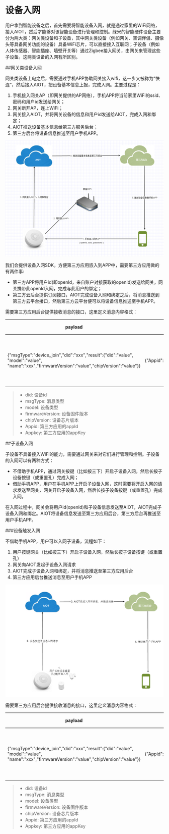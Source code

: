 # 设备入网

用户拿到智能设备之后，首先需要将智能设备入网，就是通过家里的WiFi网络，接入AIOT，然后才能够对该智能设备进行管理和控制。绿米的智能硬件设备主要分为两大类：网关类设备和子设备，其中网关类设备（例如网关、空调伴侣、摄像头等具备网关功能的设备）具备WiFi芯片，可以直接接入互联网；子设备（例如人体传感器、智能插座、墙壁开关等）通过Zigbee接入网关，由网关来管理这些子设备。这两类设备的入网有所区别。

##网关类设备入网

网关类设备上电之后，需要通过手机APP协助网关接入wifi，这一步又被称为“快连”，然后接入AIOT，把设备基本信息上报，完成入网。主要过程是：

1. 手机接入网关AP（即网关提供的AP网络），手机APP将当前家里WiFi的ssid、密码和用户id发送给网关；
2. 网关断开AP，连上WiFi；
3. 网关接入AIOT，并将网关设备的信息和用户id发送给AIOT，完成入网和绑定；
4. AIOT推送设备基本信息给第三方服务后台；
5. 第三方后台将设备信息推送至用户手机APP。

![](网关入网K.png)

我们会提供设备入网SDK，方便第三方应用嵌入到APP中，需要第三方应用做的有两件事:
- 第三方APP将用户id(即openId，来自账户对接获取的openId)发送给网关，网关携带此openId入网，完成与此用户的绑定；
- 第三方云后台提供订阅接口，AIOT完成设备入网和绑定之后，将消息推送到第三方云平台接口，然后第三方云平台便可以将设备信息推送至手机APP。

需要第三方应用后台提供接收消息的接口，这里定义消息内容格式：

| payload | header | 描述 |
| -- | -- | -- |
| {"msgType":"device_join","did":"xxx","result":{"did":"value", "model":"value", "name":"xxx","firmwareVersion":"value","chipVersion":"value"}} | {"Appid":"xxx","Appkey":"xxx"} | 设备入网消息推送 |

> - did: 设备id
> - msgType: 消息类型
> - model: 设备类型
> - firmwareVersion: 设备固件版本
> - chipVersion: 设备芯片版本
> - Appid: 第三方应用的appId
> - Appkey: 第三方应用的appKey



##子设备入网

子设备不具备接入WiFi的能力，需要通过网关来对它们进行管理和控制。子设备的入网可以有两种方式：
- 不借助手机APP，通过网关按键（比如按三下）开启子设备入网，然后长按子设备按键（或重置孔）完成入网；
- 借助手机APP，用户在手机APP上开启子设备入网，这时需要将开启入网的请求发送至网关，网关开启子设备入网，然后长按子设备按键（或重置孔）完成入网。

在入网过程中，网关会将用户id(openId)和子设备信息发送至AIOT，AIOT完成子设备入网和绑定。AIOT将设备信息发送至第三方应用后台，第三方后台再推送至用户手机APP。

###设备触发入网

不借助手机APP，用户可以入网子设备，流程如下：

1. 用户按键网关（比如按三下）开启子设备入网，然后长按子设备按键（或重置孔）
2. 网关向AIOT发起子设备入网请求
3. AIOT完成子设备入网和绑定，并将消息推送至第三方应用后台
4. 第三方应用后台推送消息至用户手机APP

![](子设备入网-设备.png)

需要第三方应用后台提供接收消息的接口，这里定义消息内容格式：

| payload | header | 描述 |
| -- | -- | -- |
| {"msgType":"device_join","did":"xxx","result":{"did":"value", "model":"value", "name":"xxx","firmwareVersion":"value","chipVersion":"value"}} | {"Appid":"xxx","Appkey":"xxx"} | 设备入网消息推送 |

> - did: 设备id
> - msgType: 消息类型
> - model: 设备类型
> - firmwareVersion: 设备固件版本
> - chipVersion: 设备芯片版本
> - Appid: 第三方应用的appId
> - Appkey: 第三方应用的appKey

